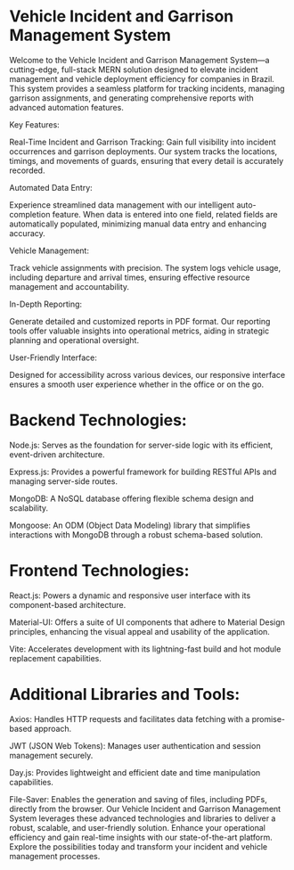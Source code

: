# Vehicle Incident and Garrison Management System
Welcome to the Vehicle Incident and Garrison Management System—a cutting-edge, full-stack MERN solution designed to elevate incident management and vehicle deployment efficiency for companies in Brazil. This system provides a seamless platform for tracking incidents, managing garrison assignments, and generating comprehensive reports with advanced automation features.

Key Features:

Real-Time Incident and Garrison Tracking: Gain full visibility into incident occurrences and garrison deployments. Our system tracks the locations, timings, and movements of guards, ensuring that every detail is accurately recorded.

Automated Data Entry:

Experience streamlined data management with our intelligent auto-completion feature. When data is entered into one field, related fields are automatically populated, minimizing manual data entry and enhancing accuracy.

Vehicle Management:

Track vehicle assignments with precision. The system logs vehicle usage, including departure and arrival times, ensuring effective resource management and accountability.

In-Depth Reporting:

Generate detailed and customized reports in PDF format. Our reporting tools offer valuable insights into operational metrics, aiding in strategic planning and operational oversight.

User-Friendly Interface:

Designed for accessibility across various devices, our responsive interface ensures a smooth user experience whether in the office or on the go.

# Backend Technologies:

Node.js: Serves as the foundation for server-side logic with its efficient, event-driven architecture.

Express.js: Provides a powerful framework for building RESTful APIs and managing server-side routes.

MongoDB: A NoSQL database offering flexible schema design and scalability.

Mongoose: An ODM (Object Data Modeling) library that simplifies interactions with MongoDB through a robust schema-based solution.

# Frontend Technologies:

React.js: Powers a dynamic and responsive user interface with its component-based architecture.

Material-UI: Offers a suite of UI components that adhere to Material Design principles, enhancing the visual appeal and usability of the application.

Vite: Accelerates development with its lightning-fast build and hot module replacement capabilities.

# Additional Libraries and Tools:

Axios: Handles HTTP requests and facilitates data fetching with a promise-based approach.

JWT (JSON Web Tokens): Manages user authentication and session management securely.

Day.js: Provides lightweight and efficient date and time manipulation capabilities.

File-Saver: Enables the generation and saving of files, including PDFs, directly from the browser.
Our Vehicle Incident and Garrison Management System leverages these advanced technologies and libraries to deliver a robust, scalable, and user-friendly solution. Enhance your operational efficiency and gain real-time insights with our state-of-the-art platform. Explore the possibilities today and transform your incident and vehicle management processes.

